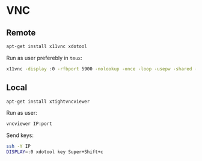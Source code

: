 # VNC

## Remote

```bash
apt-get install x11vnc xdotool
```

Run as user preferebly in `tmux`:

```bash
x11vnc -display :0 -rfbport 5900 -nolookup -once -loop -usepw -shared -noxdamage -nodpms
```

## Local

```bash
apt-get install xtightvncviewer
```

Run as user:

```bash
vncviewer IP:port
```

Send keys:

```bash
ssh -Y IP
DISPLAY=:0 xdotool key Super+Shift+c
```
